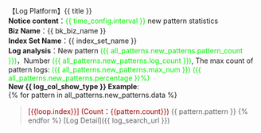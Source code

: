 【Log Platform】{{ title }}  
**Notice content**：<font color="info">{{ time_config.interval }}</font> new pattern statistics  
**Biz Name**：{{ bk_biz_name }}  
**Index Set Name**：{{ index_set_name }}  
**Log analysis**：New pattern <font color="info">({{ all_patterns.new_patterns.pattern_count }})</font>，Number <font color="info">({{ all_patterns.new_patterns.log_count }})</font>, The max count of pattern logs: <font color="info">({{ all_patterns.new_patterns.max_num }})</font> <font color="info">({{ all_patterns.new_patterns.percentage }}%)</font>   
**New {{ log_col_show_type }} Example**:  
{% for pattern in all_patterns.new_patterns.data %}
><font color="warning">[{{loop.index}}]</font> <font color="warning">(Count：{{pattern.count}})</font> {{ pattern.pattern }}
{% endfor %}
[Log Detail]({{ log_search_url }})  

